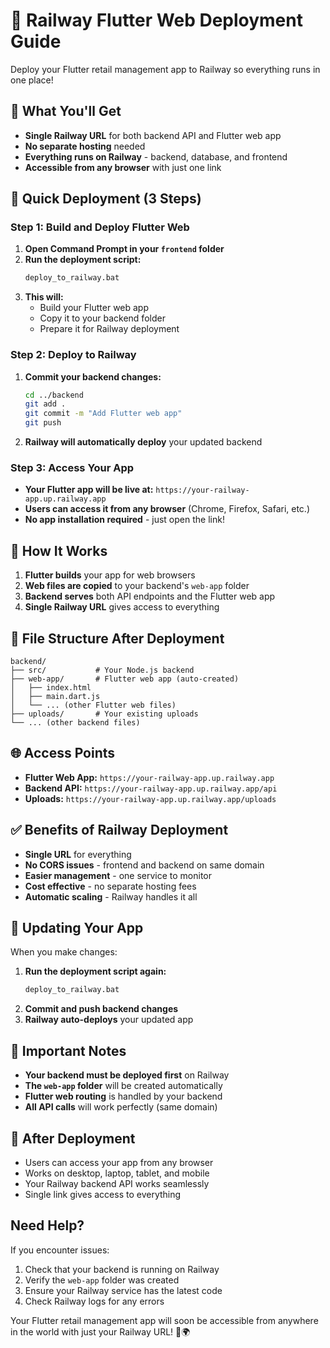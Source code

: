# 🚂 Railway Flutter Web Deployment Guide

Deploy your Flutter retail management app to Railway so everything runs in one place!

## 🎯 What You'll Get

- **Single Railway URL** for both backend API and Flutter web app
- **No separate hosting** needed
- **Everything runs on Railway** - backend, database, and frontend
- **Accessible from any browser** with just one link

## 🚀 Quick Deployment (3 Steps)

### Step 1: Build and Deploy Flutter Web
1. **Open Command Prompt in your `frontend` folder**
2. **Run the deployment script:**
   ```bash
   deploy_to_railway.bat
   ```
3. **This will:**
   - Build your Flutter web app
   - Copy it to your backend folder
   - Prepare it for Railway deployment

### Step 2: Deploy to Railway
1. **Commit your backend changes:**
   ```bash
   cd ../backend
   git add .
   git commit -m "Add Flutter web app"
   git push
   ```
2. **Railway will automatically deploy** your updated backend

### Step 3: Access Your App
- **Your Flutter app will be live at:** `https://your-railway-app.up.railway.app`
- **Users can access it from any browser** (Chrome, Firefox, Safari, etc.)
- **No app installation required** - just open the link!

## 🔧 How It Works

1. **Flutter builds** your app for web browsers
2. **Web files are copied** to your backend's `web-app` folder
3. **Backend serves** both API endpoints and the Flutter web app
4. **Single Railway URL** gives access to everything

## 📁 File Structure After Deployment

```
backend/
├── src/           # Your Node.js backend
├── web-app/       # Flutter web app (auto-created)
│   ├── index.html
│   ├── main.dart.js
│   └── ... (other Flutter web files)
├── uploads/       # Your existing uploads
└── ... (other backend files)
```

## 🌐 Access Points

- **Flutter Web App:** `https://your-railway-app.up.railway.app`
- **Backend API:** `https://your-railway-app.up.railway.app/api`
- **Uploads:** `https://your-railway-app.up.railway.app/uploads`

## ✅ Benefits of Railway Deployment

- **Single URL** for everything
- **No CORS issues** - frontend and backend on same domain
- **Easier management** - one service to monitor
- **Cost effective** - no separate hosting fees
- **Automatic scaling** - Railway handles it all

## 🔄 Updating Your App

When you make changes:

1. **Run the deployment script again:**
   ```bash
   deploy_to_railway.bat
   ```
2. **Commit and push backend changes**
3. **Railway auto-deploys** your updated app

## 🚨 Important Notes

- **Your backend must be deployed first** on Railway
- **The `web-app` folder** will be created automatically
- **Flutter web routing** is handled by your backend
- **All API calls** will work perfectly (same domain)

## 🎉 After Deployment

- Users can access your app from any browser
- Works on desktop, laptop, tablet, and mobile
- Your Railway backend API works seamlessly
- Single link gives access to everything

## Need Help?

If you encounter issues:
1. Check that your backend is running on Railway
2. Verify the `web-app` folder was created
3. Ensure your Railway service has the latest code
4. Check Railway logs for any errors

Your Flutter retail management app will soon be accessible from anywhere in the world with just your Railway URL! 🚂🌍
